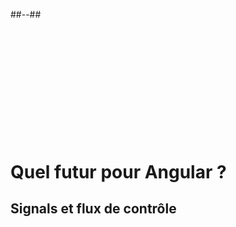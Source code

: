 <!-- .slide: class="two-column" data-background="./assets/images/affiche.png" -->

##--##

<div style='margin-top: 45%'>
  <h1>Quel futur pour Angular ?</h1>
  <h2>Signals et flux de contrôle</h2>
</div>
